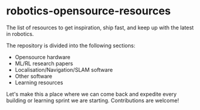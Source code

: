# robotics-opensource-resources
The list of resources to get inspiration, ship fast, and keep up with the latest in robotics.

The repository is divided into the following sections:

- Opensource hardware
- ML/RL research papers
- Localisation/Navigation/SLAM software
- Other software
- Learning resources


Let's make this a place where we can come back and expedite every building or learning sprint we are starting.
Contributions are welcome!